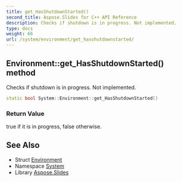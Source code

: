 ```yaml
---
title: get_HasShutdownStarted()
second_title: Aspose.Slides for C++ API Reference
description: Checks if shutdown is in progress. Not implemented.
type: docs
weight: 66
url: /system/environment/get_hasshutdownstarted/
---
```

## Environment::get_HasShutdownStarted() method


Checks if shutdown is in progress. Not implemented.

```cpp
static bool System::Environment::get_HasShutdownStarted()
```


### Return Value

true if it is in progress, false otherwise.

## See Also

* Struct [Environment](../)
* Namespace [System](../../)
* Library [Aspose.Slides](../../../)